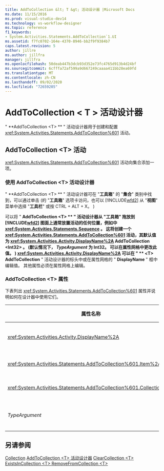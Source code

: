 ```yaml
---
title: AddToCollection &lt; T &gt; 活动设计器 |Microsoft Docs
ms.date: 11/15/2016
ms.prod: visual-studio-dev14
ms.technology: vs-workflow-designer
ms.topic: reference
f1_keywords:
- System.Activities.Statements.AddToCollection`1.UI
ms.assetid: f7fc0702-164e-4370-8946-bb2f9f9384b7
caps.latest.revision: 5
author: jillre
ms.author: jillfra
manager: jillfra
ms.openlocfilehash: 50deab447b3dcb93d352e73fc4765d913b4d24bf
ms.sourcegitcommit: 6cfffa72af599a9d667249caaaa411bb28ea69fd
ms.translationtype: MT
ms.contentlocale: zh-CN
ms.lasthandoff: 09/02/2020
ms.locfileid: "72659205"
---
```

# <a name="addtocollectionlttgt-activity-designer"></a>AddToCollection &lt; T &gt; 活动设计器
" **AddToCollection \<T> ** " 活动设计器用于创建和配置 <xref:System.Activities.Statements.AddToCollection%601> 活动。

## <a name="the-addtocollectiont-activity"></a>AddToCollection \<T> 活动
 <xref:System.Activities.Statements.AddToCollection%601> 活动向集合添加一项。

### <a name="using-the-addtocollectiont-activity-designer"></a>使用 AddToCollection \<T> 活动设计器
 " **AddToCollection \<T> ** " 活动设计器可在 "**工具箱**" 的 "**集合**" 类别中找到，可以通过单击 (的 "**工具箱**" 选项卡访问，也可以 [!INCLUDE[wfd2](../includes/wfd2-md.md)] 从 "**视图**" 菜单中选择 "**工具栏**" 或按 CTRL + ALT + X。 ) 

 可以将 " **AddToCollection \<T> ** " 活动设计器从 "**工具箱**" 拖放到 [!INCLUDE[wfd2](../includes/wfd2-md.md)] 图面上通常放置活动的任何位置，例如中 <xref:System.Activities.Statements.Sequence> 。 这将创建一个 <xref:System.Activities.Statements.AddToCollection%601> 活动，其默认值为 <xref:System.Activities.Activity.DisplayName%2A> AddToCollection \<Int32> 。  (默认情况下， *TypeArgument* 为 **Int32**。 可以在属性网格中更改此值。 ) <xref:System.Activities.Activity.DisplayName%2A> 可以在 " ** \<T> AddToCollection** " 活动设计器的标头中或在属性网格的 " **DisplayName** " 框中编辑值。 其他属性必须在属性网格上编辑。

### <a name="the-addtocollectiont-properties"></a>AddToCollection \<T> 属性
 下表列出 <xref:System.Activities.Statements.AddToCollection%601> 属性并说明如何在设计器中使用它们。

|属性名称|必选|使用情况|
|-------------------|--------------|-----------|
|<xref:System.Activities.Activity.DisplayName%2A>|错误|<xref:System.Activities.Statements.AddToCollection%601> 活动的友好名称。 默认值为 AddToCollection \<Int32> 。 虽然 <xref:System.Activities.Activity.DisplayName%2A> 值不是绝对必需的，但最好使用该属性值。|
|<xref:System.Activities.Statements.AddToCollection%601.Item%2A>|正确|要添加到集合中的项 \<T> 。 此项的类型为 *T*，类型为 *TypeArgument*。 若要指定项，请在属性网格中键入 Visual Basic 表达式。|
|<xref:System.Activities.Statements.AddToCollection%601.Collection%2A>|正确|项应添加到的集合。 此集合的类型为**ICollection \<TypeArgument> **。 若要指定集合，请在属性网格中键入 Visual Basic 表达式。|
|*TypeArgument*|正确|包含在 <xref:System.Collections.Generic.ICollection%601> 中的项的类型 T。 默认情况下，此 *TypeArgument* 类型设置为 **Int32**。 若要更改类型，请在属性网格的组合框中更改 " *TypeArgument* " 的值。|

## <a name="see-also"></a>另请参阅
 [Collection](../workflow-designer/collection-activity-designers.md) [AddToCollection \<T> 活动设计器](../workflow-designer/addtocollection-t-activity-designer.md) [ClearCollection \<T> ](../workflow-designer/clearcollection-t-activity-designer.md) [ExistsInCollection \<T> ](../workflow-designer/existsincollection-t-activity-designer.md) [RemoveFromCollection \<T> ](../workflow-designer/removefromcollection-t-activity-designer.md)